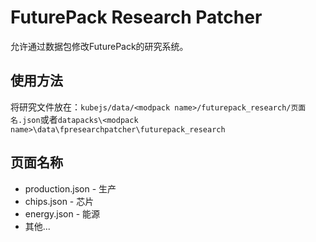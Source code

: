 # FuturePack Research Patcher

允许通过数据包修改FuturePack的研究系统。

## 使用方法
将研究文件放在：`kubejs/data/<modpack name>/futurepack_research/页面名.json`或者`datapacks\<modpack name>\data\fpresearchpatcher\futurepack_research`

## 页面名称
- production.json - 生产
- chips.json - 芯片
- energy.json - 能源
- 其他...